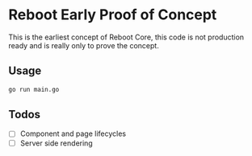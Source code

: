 # Reboot Early Proof of Concept

This is the earliest concept of Reboot Core, this code is not production ready and is really only to prove the concept.

## Usage

```bash
go run main.go
```

## Todos

- [ ] Component and page lifecycles
- [ ] Server side rendering
